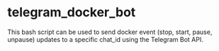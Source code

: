 # telegram_docker_bot
This bash script can be used to send docker event (stop, start, pause, unpause) updates to a specific chat_id using the Telegram Bot API. 
